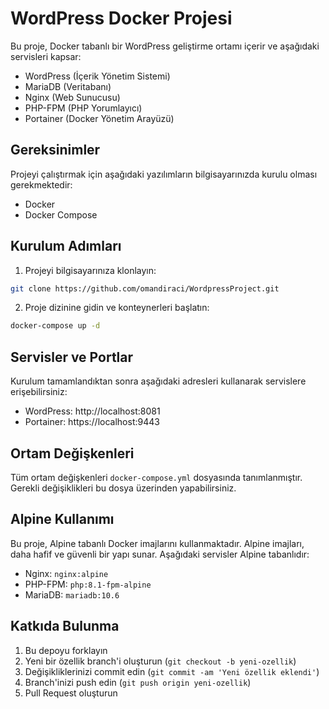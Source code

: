 # WordPress Docker Projesi

Bu proje, Docker tabanlı bir WordPress geliştirme ortamı içerir ve aşağıdaki servisleri kapsar:

- WordPress (İçerik Yönetim Sistemi)
- MariaDB (Veritabanı)
- Nginx (Web Sunucusu)
- PHP-FPM (PHP Yorumlayıcı)
- Portainer (Docker Yönetim Arayüzü)

## Gereksinimler

Projeyi çalıştırmak için aşağıdaki yazılımların bilgisayarınızda kurulu olması gerekmektedir:

- Docker
- Docker Compose

## Kurulum Adımları

1. Projeyi bilgisayarınıza klonlayın:
```bash
git clone https://github.com/omandiraci/WordpressProject.git
```

2. Proje dizinine gidin ve konteynerleri başlatın:
```bash
docker-compose up -d
```

## Servisler ve Portlar

Kurulum tamamlandıktan sonra aşağıdaki adresleri kullanarak servislere erişebilirsiniz:

- WordPress: http://localhost:8081
- Portainer: https://localhost:9443

## Ortam Değişkenleri

Tüm ortam değişkenleri `docker-compose.yml` dosyasında tanımlanmıştır. Gerekli değişiklikleri bu dosya üzerinden yapabilirsiniz.

## Alpine Kullanımı

Bu proje, Alpine tabanlı Docker imajlarını kullanmaktadır. Alpine imajları, daha hafif ve güvenli bir yapı sunar. Aşağıdaki servisler Alpine tabanlıdır:

- Nginx: `nginx:alpine`
- PHP-FPM: `php:8.1-fpm-alpine`
- MariaDB: `mariadb:10.6`

## Katkıda Bulunma

1. Bu depoyu forklayın
2. Yeni bir özellik branch'i oluşturun (`git checkout -b yeni-ozellik`)
3. Değişikliklerinizi commit edin (`git commit -am 'Yeni özellik eklendi'`)
4. Branch'inizi push edin (`git push origin yeni-ozellik`)
5. Pull Request oluşturun
